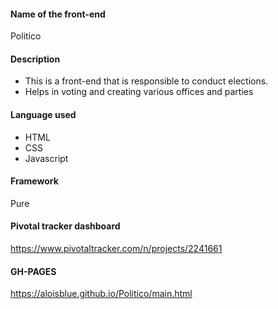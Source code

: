 #### Name of the front-end
Politico
#### Description
- This is a front-end that  is responsible to conduct elections.
- Helps in voting and creating various offices and parties
#### Language used
- HTML
- CSS
- Javascript
#### Framework
Pure
#### Pivotal tracker dashboard
https://www.pivotaltracker.com/n/projects/2241661
#### GH-PAGES
https://aloisblue.github.io/Politico/main.html
